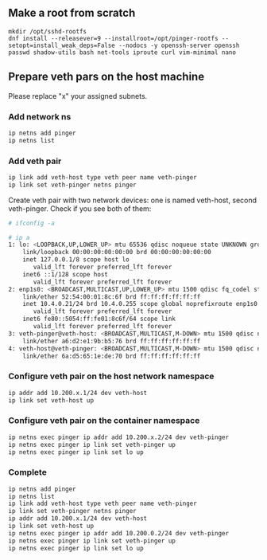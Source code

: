 ## Make a root from scratch

```
mkdir /opt/sshd-rootfs
dnf install --releasever=9 --installroot=/opt/pinger-rootfs --setopt=install_weak_deps=False --nodocs -y openssh-server openssh passwd shadow-utils bash net-tools iproute curl vim-minimal nano
```

## Prepare veth pars on the host machine

Please replace "x" your assigned subnets.

### Add network ns

```bash
ip netns add pinger
ip netns list
```

### Add veth pair


```bash
ip link add veth-host type veth peer name veth-pinger
ip link set veth-pinger netns pinger
```

Create veth pair with two network devices: one is named veth-host, second veth-pinger. Check if you see both of them:

```bash
# ifconfig -a

# ip a
1: lo: <LOOPBACK,UP,LOWER_UP> mtu 65536 qdisc noqueue state UNKNOWN group default qlen 1000
    link/loopback 00:00:00:00:00:00 brd 00:00:00:00:00:00
    inet 127.0.0.1/8 scope host lo
       valid_lft forever preferred_lft forever
    inet6 ::1/128 scope host 
       valid_lft forever preferred_lft forever
2: enp1s0: <BROADCAST,MULTICAST,UP,LOWER_UP> mtu 1500 qdisc fq_codel state UP group default qlen 1000
    link/ether 52:54:00:01:8c:6f brd ff:ff:ff:ff:ff:ff
    inet 10.4.0.21/24 brd 10.4.0.255 scope global noprefixroute enp1s0
       valid_lft forever preferred_lft forever
    inet6 fe80::5054:ff:fe01:8c6f/64 scope link 
       valid_lft forever preferred_lft forever
3: veth-pinger@veth-host: <BROADCAST,MULTICAST,M-DOWN> mtu 1500 qdisc noop state DOWN group default qlen 1000
    link/ether a6:d2:e1:9b:b5:76 brd ff:ff:ff:ff:ff:ff
4: veth-host@veth-pinger: <BROADCAST,MULTICAST,M-DOWN> mtu 1500 qdisc noop state DOWN group default qlen 1000
    link/ether 6a:d5:65:1e:de:70 brd ff:ff:ff:ff:ff:ff
```

### Configure veth pair on the host network namespace

```bash
ip addr add 10.200.x.1/24 dev veth-host
ip link set veth-host up
```


### Configure veth pair on the container namespace


```bash
ip netns exec pinger ip addr add 10.200.x.2/24 dev veth-pinger
ip netns exec pinger ip link set veth-pinger up
ip netns exec pinger ip link set lo up
```


### Complete
```bash
ip netns add pinger
ip netns list
ip link add veth-host type veth peer name veth-pinger
ip link set veth-pinger netns pinger
ip addr add 10.200.x.1/24 dev veth-host
ip link set veth-host up
ip netns exec pinger ip addr add 10.200.0.2/24 dev veth-pinger
ip netns exec pinger ip link set veth-pinger up
ip netns exec pinger ip link set lo up
```